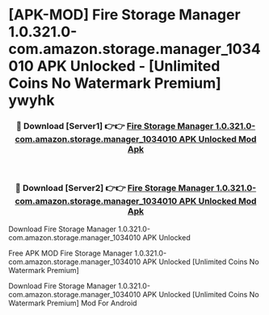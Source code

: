 # [APK-MOD] Fire Storage Manager 1.0.321.0-com.amazon.storage.manager_1034010 APK Unlocked - [Unlimited Coins No Watermark Premium] ywyhk



<div align="center">
<h3>🔴 Download [Server1] 👉👉 <a href="https://momento.my/?title=Fire_Storage_Manager_1.0.321.0-com.amazon.storage.manager_1034010_APK_Unlocked">Fire Storage Manager 1.0.321.0-com.amazon.storage.manager_1034010 APK Unlocked Mod Apk</a></h3><br>

<h3>🔴 Download [Server2] 👉👉 <a href="https://momento.my/?title=Fire_Storage_Manager_1.0.321.0-com.amazon.storage.manager_1034010_APK_Unlocked">Fire Storage Manager 1.0.321.0-com.amazon.storage.manager_1034010 APK Unlocked Mod Apk</a></h3>
</div>



Download Fire Storage Manager 1.0.321.0-com.amazon.storage.manager_1034010 APK Unlocked 

Free APK MOD Fire Storage Manager 1.0.321.0-com.amazon.storage.manager_1034010 APK Unlocked [Unlimited Coins No Watermark Premium]

Download Fire Storage Manager 1.0.321.0-com.amazon.storage.manager_1034010 APK Unlocked [Unlimited Coins No Watermark Premium] Mod For Android
